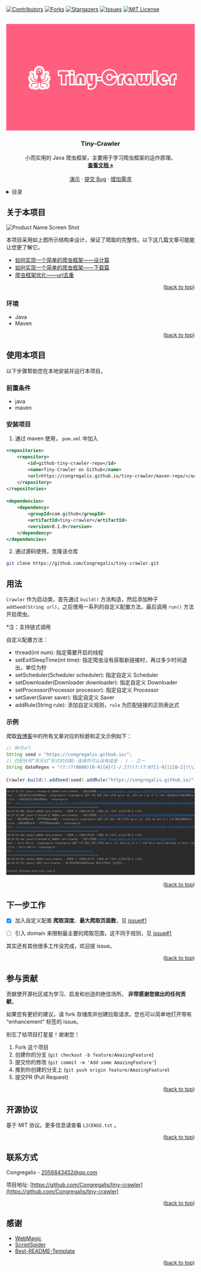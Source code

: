 <div id="top"></div>

<!-- PROJECT SHIELDS -->
<!--
*** I'm using markdown "reference style" links for readability.
*** Reference links are enclosed in brackets [ ] instead of parentheses ( ).
*** See the bottom of this document for the declaration of the reference variables
*** for contributors-url, forks-url, etc. This is an optional, concise syntax you may use.
*** https://www.markdownguide.org/basic-syntax/#reference-style-links
-->
[![Contributors][contributors-shield]][contributors-url]
[![Forks][forks-shield]][forks-url]
[![Stargazers][stars-shield]][stars-url]
[![Issues][issues-shield]][issues-url]
[![MIT License][license-shield]][license-url]


<!-- PROJECT LOGO -->
<br />
<div align="center">
<a href="https://github.com/Congregalis/tiny-crawler">
    <img src="images/logo.png" alt="Logo">
</a>

<h3 align="center">Tiny-Crawler</h3>

  <p align="center">
    小而实用的 Java 爬虫框架，主要用于学习爬虫框架的运作原理。
    <br />
    <a href="https://github.com/Congregalis/tiny-crawler"><strong>查看文档 »</strong></a>
    <br />
    <br />
    <a href="https://github.com/Congregalis/tiny-crawler/README.md#用法">演示</a>
    ·
    <a href="https://github.com/Congregalis/tiny-crawler/issues">提交 Bug</a>
    ·
    <a href="https://github.com/Congregalis/tiny-crawler/issues">增加需求</a>
  </p>
</div>



<!-- TABLE OF CONTENTS -->
<details>
  <summary>目录</summary>
  <ol>
    <li>
      <a href="#关于本项目">关于本项目</a>
      <ul>
        <li><a href="#环境">环境</a></li>
      </ul>
    </li>
    <li>
      <a href="#使用本项目">使用本项目</a>
      <ul>
        <li><a href="#前置条件">前置条件</a></li>
        <li><a href="#安装项目">安装项目</a></li>
      </ul>
    </li>
    <li><a href="#用法">用法</a></li>
    <li><a href="#下一步工作">下一步工作</a></li>
    <li><a href="#参与贡献">参与贡献</a></li>
    <li><a href="#开源协议">开源协议</a></li>
    <li><a href="#联系方式">联系方式</a></li>
    <li><a href="#感谢">感谢</a></li>
  </ol>
</details>



<!-- ABOUT THE PROJECT -->
## 关于本项目

![Product Name Screen Shot](https://congregalis.github.io/img/tiny-crawler/crawler_structure.png)

本项目采用如上图所示结构来设计，保证了爬取的完整性。以下这几篇文章可能能让您更了解它。
- [如何实现一个简单的爬虫框架——设计篇](https://congregalis.github.io/2021/11/05/%E5%A6%82%E4%BD%95%E5%AE%9E%E7%8E%B0%E4%B8%80%E4%B8%AA%E7%AE%80%E5%8D%95%E7%9A%84%E7%88%AC%E8%99%AB%E6%A1%86%E6%9E%B6%E2%80%94%E2%80%94%E8%AE%BE%E8%AE%A1%E7%AF%87/)
- [如何实现一个简单的爬虫框架——下载篇](https://congregalis.github.io/2021/11/06/%E5%A6%82%E4%BD%95%E5%AE%9E%E7%8E%B0%E4%B8%80%E4%B8%AA%E7%AE%80%E5%8D%95%E7%9A%84%E7%88%AC%E8%99%AB%E6%A1%86%E6%9E%B6%E2%80%94%E2%80%94%E4%B8%8B%E8%BD%BD%E7%AF%87/)
- [爬虫框架优化——url去重](https://congregalis.github.io/2021/11/14/%E7%88%AC%E8%99%AB%E6%A1%86%E6%9E%B6%E4%BC%98%E5%8C%96%E2%80%94%E2%80%94url%E5%8E%BB%E9%87%8D/)

<p align="right">(<a href="#top">back to top</a>)</p>



### 环境

* Java
* Maven

<p align="right">(<a href="#top">back to top</a>)</p>



<!-- GETTING STARTED -->
## 使用本项目

以下步骤帮助您在本地安装并运行本项目。

### 前置条件

* java
* maven

### 安装项目

1. 通过 maven 使用， `pom.xml` 中加入
```xml
<repositories>
    <repository>
        <id>github-tiny-crawler-repo</id>
        <name>Tiny-Crawler on Github</name>
        <url>https://congregalis.github.io/tiny-crawler/maven-repo/</url>
    </repository>
</repositories>

<dependencies>
    <dependency>
        <groupId>com.github</groupId>
        <artifactId>tiny-crawler</artifactId>
        <version>0.1.0</version>
    </dependency>
</dependencies>
```

2. 通过源码使用，克隆该仓库
```sh
git clone https://github.com/Congregalis/tiny-crawler.git
```

<!-- USAGE EXAMPLES -->
## 用法

`Crawler` 作为启动类，首先通过 `build()` 方法构造，然后添加种子 `addSeed(String url)`，之后使用一系列的自定义配置方法，最后调用 `run()` 方法开启爬虫。

*注：支持链式调用

自定义配置方法：
- thread(int num): 指定需要开启的线程
- setExitSleepTime(int time): 指定爬虫没有获取新链接时，再过多少时间退出，单位为秒
- setScheduler(Scheduler scheduler): 指定自定义 Scheduler
- setDownloader(Downloader downloader): 指定自定义 Downloader
- setProcessor(Processor processor): 指定自定义 Processor
- setSaver(Saver saver): 指定自定义 Saver
- addRule(String rule): 添加自定义规则，`rule` 为匹配链接的正则表达式

### 示例

爬取[我博客](https://congregalis.github.io/)中的所有文章对应的标题和正文示例如下：
```java
// 种子url
String seed = "https://congregalis.github.io/";
// 匹配任何“年月日”形式的日期，连接符可以没有或是 . / - 之一
String dateRegex = "(?:(?!0000)[0-9]{4}([-/.]?)(?:(?:0?[1-9]|1[0-2])\\1(?:0?[1-9]|1[0-9]|2[0-8])|(?:0?[13-9]|1[0-2])\\1(?:29|30)|(?:0?[13578]|1[02])\\1(?:31))|(?:[0-9]{2}(?:0[48]|[2468][048]|[13579][26])|(?:0[48]|[2468][048]|[13579][26])00)([-/.]?)0?2\\2(?:29))";

Crawler.build().addSeed(seed).addRule("https://congregalis.github.io/" + dateRegex + "/.*/").run();
```
![结果](images/example_blog.png)

<!-- _For more examples, please refer to the [Documentation](https://example.com)_ -->

<p align="right">(<a href="#top">back to top</a>)</p>



<!-- ROADMAP -->
## 下一步工作

- [x] 加入自定义配置 **爬取深度**、**最大爬取页面数**，见 [issue#1](https://github.com/Congregalis/tiny-crawler/issues/1)
- [ ] 引入 domain 来限制最主要的爬取范围，这不同于规则，见 [issue#1](https://github.com/Congregalis/tiny-crawler/issues/1)


其实还有其他很多工作没完成，欢迎提 issue。
<!-- - [] Feature 1
- [] Feature 2
- [] Feature 3
    - [] Nested Feature

See the [open issues](https://github.com/github_username/repo_name/issues) for a full list of proposed features (and known issues). -->

<p align="right">(<a href="#top">back to top</a>)</p>



<!-- CONTRIBUTING -->
## 参与贡献

贡献使开源社区成为学习、启发和创造的绝佳场所。 **非常感谢您做出的任何贡献**。

如果您有更好的建议，请 fork 存储库并创建拉取请求。您也可以简单地打开带有 “enhancement” 标签的 issue。

别忘了给项目打星星！谢谢您！

1. Fork 这个项目
2. 创建你的分支 (`git checkout -b feature/AmazingFeature`)
3. 提交你的修改 (`git commit -m 'Add some AmazingFeature'`)
4. 推到你创建的分支上 (`git push origin feature/AmazingFeature`)
5. 提交PR (Pull Request)

<p align="right">(<a href="#top">back to top</a>)</p>



<!-- LICENSE -->
## 开源协议

基于 MIT 协议。更多信息请查看 `LICENSE.txt` 。

<p align="right">(<a href="#top">back to top</a>)</p>



<!-- CONTACT -->
## 联系方式

Congregalis - 2056843452@qq.com

项目地址: [https://github.com/Congregalis/tiny-crawler](https://github.com/Congregalis/tiny-crawler)

<p align="right">(<a href="#top">back to top</a>)</p>



<!-- ACKNOWLEDGMENTS -->
## 感谢

* [WebMagic](https://github.com/code4craft/webmagic)
* [ScriptSpider](https://github.com/xjtushilei/ScriptSpider)
* [Best-README-Template](https://github.com/othneildrew/Best-README-Template)

<p align="right">(<a href="#top">back to top</a>)</p>



<!-- MARKDOWN LINKS & IMAGES -->
<!-- https://www.markdownguide.org/basic-syntax/#reference-style-links -->
[contributors-shield]: https://img.shields.io/github/contributors/Congregalis/tiny-crawler.svg?style=for-the-badge
[contributors-url]: https://github.com/Congregalis/tiny-crawler/graphs/contributors
[forks-shield]: https://img.shields.io/github/forks/Congregalis/tiny-crawler.svg?style=for-the-badge
[forks-url]: https://github.com/Congregalis/tiny-crawler/network/members
[stars-shield]: https://img.shields.io/github/stars/Congregalis/tiny-crawler.svg?style=for-the-badge
[stars-url]: https://github.com/Congregalis/tiny-crawler/stargazers
[issues-shield]: https://img.shields.io/github/issues/Congregalis/tiny-crawler.svg?style=for-the-badge
[issues-url]: https://github.com/Congregalis/tiny-crawler/issues
[license-shield]: https://img.shields.io/github/license/Congregalis/tiny-crawler.svg?style=for-the-badge
[license-url]: https://github.com/Congregalis/tiny-crawler/blob/master/LICENSE.txt
<!-- [linkedin-shield]: https://img.shields.io/badge/-LinkedIn-black.svg?style=for-the-badge&logo=linkedin&colorB=555
[linkedin-url]: https://linkedin.com/in/linkedin_username
[product-screenshot]: images/screenshot.png -->
